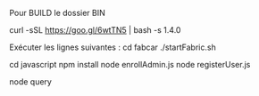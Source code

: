 
 Pour BUILD le dossier BIN

 curl -sSL https://goo.gl/6wtTN5 | bash -s 1.4.0

Exécuter les lignes suivantes : 
cd fabcar
./startFabric.sh

cd javascript
npm install
node enrollAdmin.js
node registerUser.js

node query